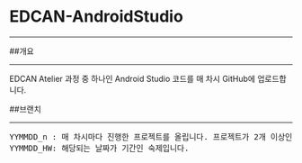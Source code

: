 # EDCAN-AndroidStudio

----

##개요

----

EDCAN Atelier 과정 중 하나인 Android Studio 코드를 매 차시 GitHub에 업로드합니다.

##브랜치

----

<pre>YYMMDD_n : 매 차시마다 진행한 프로젝트를 올립니다. 프로젝트가 2개 이상인 경우 0부터 시작하는 n으로 구분합니다. <br>YYMMDD_HW: 해당되는 날짜가 기간인 숙제입니다. </pre>